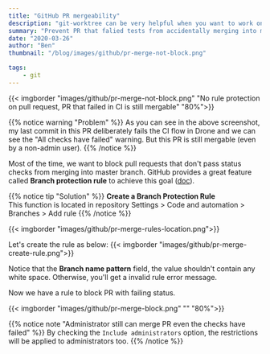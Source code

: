```yaml
---
title: "GitHub PR mergeability"
description: "git-worktree can be very helpful when you want to work on another branch and leave current branch untouched"
summary: "Prevent PR that falied tests from accidentally merging into main branch by creating a Branch Protection Rule" # For the post in lists.
date: "2020-03-26"
author: "Ben"
thumbnail: "/blog/images/github/pr-merge-not-block.png"

tags:
    - git
---
```


{{< imgborder "images/github/pr-merge-not-block.png" "No rule protection on pull request, PR that failed in CI is still mergable" "80%">}}

{{% notice warning "Problem" %}}
As you can see in the above screenshot, my last commit in this PR deliberately fails the CI flow in Drone and we can see the "All checks have failed" warning. But this PR is still mergable (even by a non-admin user).
{{% /notice %}}

Most of the time, we want to block pull requests that don't pass status checks from merging into master branch. GitHub provides a great feature called **Branch protection rule** to achieve this goal ([doc](https://help.github.com/en/github/administering-a-repository/defining-the-mergeability-of-pull-requests)).

{{% notice tip "Solution" %}}
**Create a Branch Protection Rule** <br>
This function is located in repository Settings > Code and automation > Branches > Add rule
{{% /notice %}}

{{< imgborder "images/github/pr-merge-rules-location.png">}}

Let's create the rule as below:
{{< imgborder "images/github/pr-merge-create-rule.png">}}

Notice that the **Branch name pattern** field, the value shouldn't contain any white space. Otherwise, you'll get a invalid rule error message.

Now we have a rule to block PR with failing status.

{{< imgborder "images/github/pr-merge-block.png" "" "80%">}}


{{% notice note "Administrator still can merge PR even the checks have failed" %}}
By checking the `Include administrators` option, the restrictions will be applied to administrators too.
{{% /notice %}}
